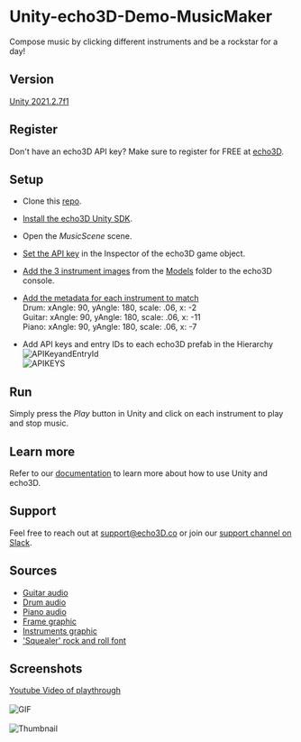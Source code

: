 # Unity-echo3D-Demo-MusicMaker
Compose music by clicking different instruments and be a rockstar for a day!

## Version
[Unity 2021.2.7f1](https://unity3d.com/get-unity/download/archive)

## Register
Don't have an echo3D API key? Make sure to register for FREE at [echo3D](https://console.echo3D.co/#/auth/register).

## Setup
* Clone this [repo](https://github.com/Echo3D/Unity-echo3D-Demo-MusicMaker/).
* [Install the echo3D Unity SDK](https://docs.echo3D.co/unity/installation).
* Open the _MusicScene_ scene.
* [Set the API key](https://docs.echo3D.co/unity/using-the-sdk) in the Inspector of the echo3D game object.
* [Add the 3 instrument images](https://docs.echo3D.co/quickstart/add-a-3d-model) from the [Models](./Models) folder to the echo3D console.
* [Add the metadata for each instrument to match](https://docs.echo3D.co/web-console/manage-pages/data-page/how-to-add-data#adding-metadata)<br>
    Drum: xAngle: 90, yAngle: 180, scale: .06, x: -2<br>
    Guitar: xAngle: 90, yAngle: 180, scale: .06, x: -11<br>
    Piano: xAngle: 90, yAngle: 180, scale: .06, x: -7<br>

* Add API keys and entry IDs to each echo3D prefab in the Hierarchy
![APIKeyandEntryId](https://user-images.githubusercontent.com/99516371/167982548-946fe69e-f40e-4a2f-a88d-21213ff834f8.png)<br>
![APIKEYS](https://user-images.githubusercontent.com/99516371/167980212-89774e29-adfe-4fd8-a6a3-f71ceb4af6ee.png)

## Run
Simply press the _Play_ button in Unity and click on each instrument to play and stop music.

## Learn more
Refer to our [documentation](https://docs.echo3D.co/unity/) to learn more about how to use Unity and echo3D.

## Support
Feel free to reach out at [support@echo3D.co](mailto:support@echo3D.co) or join our [support channel on Slack](https://go.echo3D.co/join). 

## Sources
* [Guitar audio](https://www.bensound.com/royalty-free-music/track/acoustic-breeze)
* [Drum audio](https://www.bensound.com/royalty-free-music/track/downtown)
* [Piano audio](https://www.bensound.com/royalty-free-music/track/once-again)
* [Frame graphic](https://www.canva.com/design/play?locale=en&layoutQuery=square+frame&analyticsCorrelationId=f7ba0eb9-bdd8-41e5-8578-e99b67b21209)
* [Instruments graphic](https://www.freepik.com/free-vector/colored-flat-musical-icons-isolated-black-background_10600517.htm#query=instruments&position=49&from_view=search)
* ['Squealer' rock and roll font](https://www.dafont.com/squealer.font)

## Screenshots
[Youtube Video of playthrough](https://youtu.be/hWzq6cAvhu0)<br><br>
![GIF](https://user-images.githubusercontent.com/99516371/167981172-a9431d3a-fce3-4b8c-85de-7966f4a8d657.gif)<br><br>
![Thumbnail](https://user-images.githubusercontent.com/99516371/167981165-81763e49-b024-40eb-af7e-f65420d491cc.png)<br>


